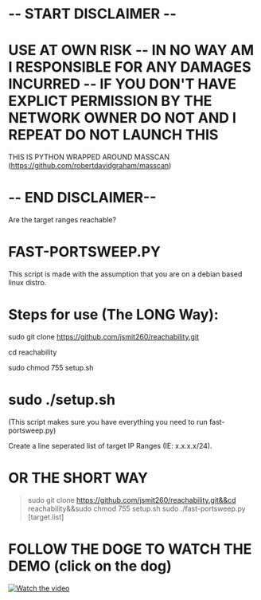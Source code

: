 # -- START DISCLAIMER --

# USE AT OWN RISK -- IN NO WAY AM I RESPONSIBLE FOR ANY DAMAGES INCURRED -- IF YOU DON'T HAVE EXPLICT PERMISSION BY THE NETWORK OWNER DO NOT AND I REPEAT DO NOT LAUNCH THIS 

THIS IS PYTHON WRAPPED AROUND MASSCAN (https://github.com/robertdavidgraham/masscan)
# -- END DISCLAIMER--

Are the target ranges reachable?

# FAST-PORTSWEEP.PY
This script is made with the assumption that you are on a debian based linux distro.

# Steps for use (The LONG Way):

sudo git clone https://github.com/jsmit260/reachability.git

cd reachability

sudo chmod 755 setup.sh

# sudo ./setup.sh
(This script makes sure you have everything you need to run fast-portsweep.py)

Create a line seperated list of target IP Ranges (IE: x.x.x.x/24).


# OR THE SHORT WAY
> sudo git clone https://github.com/jsmit260/reachability.git&&cd reachability&&sudo chmod 755 setup.sh
>sudo ./fast-portsweep.py [target.list]

# FOLLOW THE DOGE TO WATCH THE DEMO (click on the dog)
[![Watch the video](https://i.imgur.com/EVvpwLb.jpg)](https://www.youtube.com/watch?v=EpbwpMsnZDI)



